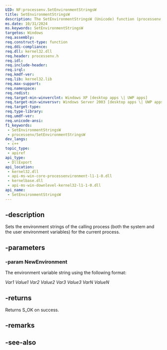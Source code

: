 ```yaml
---
UID: NF:processenv.SetEnvironmentStringsW
title: SetEnvironmentStringsW
description: The SetEnvironmentStringsW (Unicode) function (processenv.h) sets the environment strings of the calling process for the current process.
ms.date: 10/31/2024
ms.keywords: SetEnvironmentStringsW
targetos: Windows
req.assembly: 
req.construct-type: function
req.ddi-compliance: 
req.dll: kernel32.dll
req.header: processenv.h
req.idl: 
req.include-header: 
req.irql: 
req.kmdf-ver: 
req.lib: kernel32.lib
req.max-support: 
req.namespace: 
req.redist: 
req.target-min-winverclnt: Windows XP [desktop apps \| UWP apps]
req.target-min-winversvr: Windows Server 2003 [desktop apps \| UWP apps]
req.target-type: 
req.type-library: 
req.umdf-ver: 
req.unicode-ansi: 
f1_keywords:
 - SetEnvironmentStringsW
 - processenv/SetEnvironmentStringsW
dev_langs:
 - c++
topic_type:
 - apiref
api_type:
 - DllExport
api_location:
 - kernel32.dll
 - api-ms-win-core-processenvironment-l1-1-0.dll
 - kernelbase.dll
 - api-ms-win-downlevel-kernel32-l1-1-0.dll
api_name:
 - SetEnvironmentStringsW
---
```


## -description

Sets the environment strings of the calling process (both the system and the user environment variables) for the current process.

## -parameters

### -param NewEnvironment

The environment variable string using the following format:

<i>Var1</i>
<i>Value1</i>
<i>Var2</i>
<i>Value2</i>
<i>Var3</i>
<i>Value3</i>
<i>VarN</i>
<i>ValueN</i>

## -returns

Returns S_OK on success.

## -remarks

## -see-also


